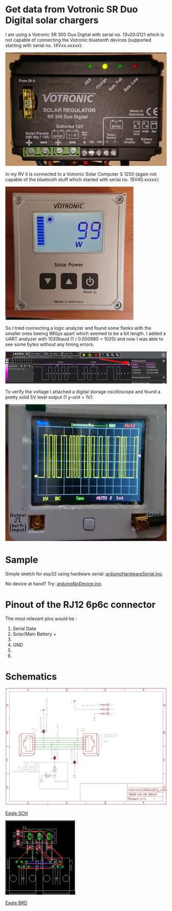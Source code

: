 # Get data from Votronic SR Duo Digital solar chargers

I am using a Votronic SR 300 Duo Digital with serial no. 13v20.0121 which is not capable of connecting the Votronic bluetooth devices (supported starting with serial no. 14Vxx.xxxxx):

![Votronic SR 300 Duo Digital Picture](extras/Votronic_SR_300_Duo_Digital_installed.jpg?raw=true "Votronic SR 300 Duo Digital Picture")

In my RV it is connected to a Votronic Solar Computer S 1250 (again not capable of the bluetooth stuff which started with serial no. 15V40.xxxxx):

![Votronic Solar Computer S 1250 Picture](extras/Votronic_SolarComputer_S_1250.jpg?raw=true "Votronic Solar Computer S 1250 Picture")

So I tried connecting a logic analyzer and found some flanks with the smaller ones beeing 980µs apart which seemed to be a bit length. I added a UART analyzer with 1020baud (1 / 0.000980 = 1020) and now I was able to see some bytes without any timing errors:

![Votronic logic analyzer capture Picture](extras/Votronic_SR_300_Duo_Digital_protocol_capture.jpg.png?raw=true "Votronic logic analyzer capture Picture")

To verify the voltage I attached a digital storage oscilloscope and found a pretty solid 5V level output (1 y-unit = 1V): 

![Votronic DSO capture Picture](extras/Votronic_SR_300_Duo_Digital_protocol_oscilloscope.jpg?raw=true "Votronic DSO capture Picture")

# Sample

Simple sketch for esp32 using hardware serial: [arduinoHardwareSerial.ino](examples/arduinoHardwareSerial/arduinoHardwareSerial.ino).

No device at hand? Try: [arduinoNoDevice.ino](examples/arduinoNoDevice/arduinoNoDevice.ino).


# Pinout of the RJ12 6p6c connector

The most relevant pins would be :
1. Serial Data
2. Solar/Main Battery +
3. 
4. GND
5. 
6. 


# Schematics

![Connector pinout schematic Picture](extras/VotronicSRDuoDig_connector_schematic.png?raw=true "Connector pinout schematic Picture")

[Eagle SCH](extras/VotronicSRDuoDig_connector.sch)

![Connector pinout board Picture](extras/VotronicSRDuoDig_connector_board.png?raw=true "Connector pinout board Picture")

[Eagle BRD](extras/VotronicSRDuoDig_connector.brd)